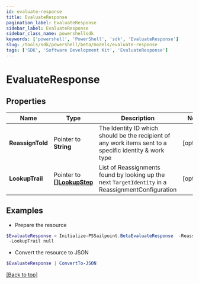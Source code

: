 ```yaml
---
id: evaluate-response
title: EvaluateResponse
pagination_label: EvaluateResponse
sidebar_label: EvaluateResponse
sidebar_class_name: powershellsdk
keywords: ['powershell', 'PowerShell', 'sdk', 'EvaluateResponse'] 
slug: /tools/sdk/powershell/beta/models/evaluate-response
tags: ['SDK', 'Software Development Kit', 'EvaluateResponse']
---
```



# EvaluateResponse

## Properties

Name | Type | Description | Notes
------------ | ------------- | ------------- | -------------
**ReassignToId** |  Pointer to **String** | The Identity ID which should be the recipient of any work items sent to a specific identity & work type | [optional] 
**LookupTrail** |  Pointer to [**[]LookupStep**](lookup-step) | List of Reassignments found by looking up the next `TargetIdentity` in a ReassignmentConfiguration | [optional] 

## Examples

- Prepare the resource
```powershell
$EvaluateResponse = Initialize-PSSailpoint.BetaEvaluateResponse  -ReassignToId 869320b6b6f34a169b6178b1a865e66f `
 -LookupTrail null
```

- Convert the resource to JSON
```powershell
$EvaluateResponse | ConvertTo-JSON
```


[[Back to top]](#) 

